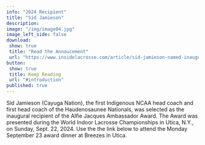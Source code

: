 ```yaml
---
info: "2024 Recipient"
title: "Sid Jamieson"
description: 
image: "/img/image04.jpg"
image_left_side: false
download:
 show: true
 title: "Read the Annoucement"
 url: "https://www.insidelacrosse.com/article/sid-jamieson-named-inaugural-alfie-jacques-ambassador-award-recipient/63953"
button:
 show: true 
 title: Keep Reading
 url: "#introduction"
published: true
---
```

Sid Jamieson (Cayuga Nation), the first Indigenous NCAA head coach and first head coach of the Haudenosaunee Nationals, was selected as the inaugural recipient of the Alfie Jacques Ambassador Award. The Award was presented during the World Indoor Lacrosse Championships in Utica, N.Y., on Sunday, Sept. 22, 2024. Use the the link below to attend the Monday September 23 award dinner at Breezes in Utica.
